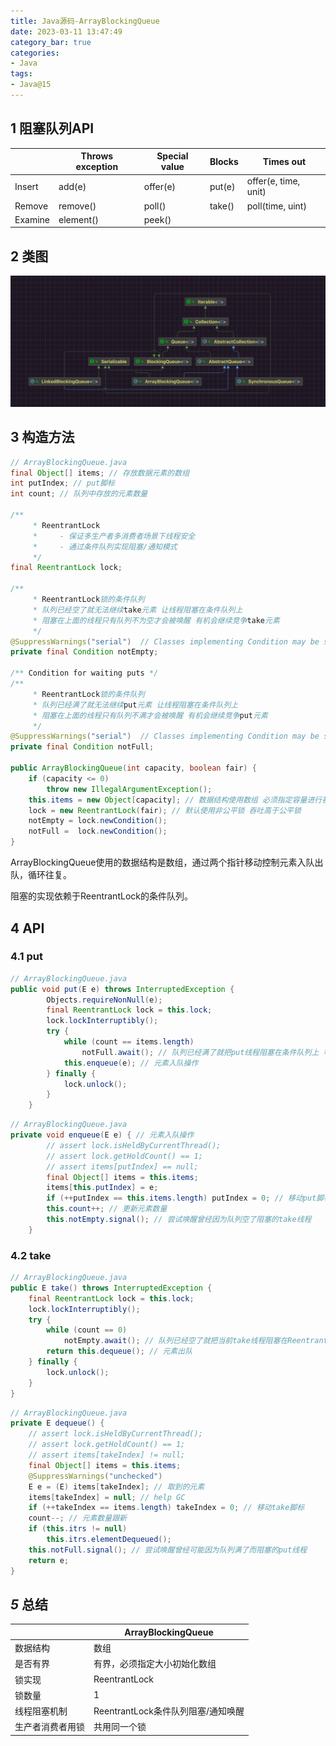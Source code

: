 ```yaml
---
title: Java源码-ArrayBlockingQueue
date: 2023-03-11 13:47:49
category_bar: true
categories:
- Java
tags:
- Java@15
---
```


## 1 阻塞队列API

|         | Throws exception | Special value | Blocks | Times out            |
| ------- | ---------------- | ------------- | ------ | -------------------- |
| Insert  | add(e)           | offer(e)      | put(e) | offer(e, time, unit) |
| Remove  | remove()         | poll()        | take() | poll(time, uint)     |
| Examine | element()        | peek()        |        |                      |

## 2 类图

![](Java源码-ArrayBlockingQueue/202211221522904.png)

## 3 构造方法

```java
// ArrayBlockingQueue.java
final Object[] items; // 存放数据元素的数组
int putIndex; // put脚标
int count; // 队列中存放的元素数量

/**
     * ReentrantLock
     *     - 保证多生产者多消费者场景下线程安全
     *     - 通过条件队列实现阻塞/通知模式
     */
final ReentrantLock lock;

/**
     * ReentrantLock锁的条件队列
     * 队列已经空了就无法继续take元素 让线程阻塞在条件队列上
     * 阻塞在上面的线程只有队列不为空才会被唤醒 有机会继续竞争take元素
     */
@SuppressWarnings("serial")  // Classes implementing Condition may be serializable.
private final Condition notEmpty;

/** Condition for waiting puts */
/**
     * ReentrantLock锁的条件队列
     * 队列已经满了就无法继续put元素 让线程阻塞在条件队列上
     * 阻塞在上面的线程只有队列不满才会被唤醒 有机会继续竞争put元素
     */
@SuppressWarnings("serial")  // Classes implementing Condition may be serializable.
private final Condition notFull;

public ArrayBlockingQueue(int capacity, boolean fair) {
    if (capacity <= 0)
        throw new IllegalArgumentException();
    this.items = new Object[capacity]; // 数据结构使用数组 必须指定容量进行初始化
    lock = new ReentrantLock(fair); // 默认使用非公平锁 吞吐高于公平锁
    notEmpty = lock.newCondition();
    notFull =  lock.newCondition();
}
```

ArrayBlockingQueue使用的数据结构是数组，通过两个指针移动控制元素入队出队，循环往复。

阻塞的实现依赖于ReentrantLock的条件队列。

## 4 API

### 4.1 put

```java
// ArrayBlockingQueue.java
public void put(E e) throws InterruptedException {
        Objects.requireNonNull(e);
        final ReentrantLock lock = this.lock;
        lock.lockInterruptibly();
        try {
            while (count == items.length)
                notFull.await(); // 队列已经满了就把put线程阻塞在条件队列上 等待有其他线程take走元素唤醒put线程
            this.enqueue(e); // 元素入队操作
        } finally {
            lock.unlock();
        }
    }
```



```java
// ArrayBlockingQueue.java
private void enqueue(E e) { // 元素入队操作
        // assert lock.isHeldByCurrentThread();
        // assert lock.getHoldCount() == 1;
        // assert items[putIndex] == null;
        final Object[] items = this.items;
        items[this.putIndex] = e;
        if (++putIndex == this.items.length) putIndex = 0; // 移动put脚标
        this.count++; // 更新元素数量
        this.notEmpty.signal(); // 尝试唤醒曾经因为队列空了阻塞的take线程
    }
```

### 4.2 take

```java
// ArrayBlockingQueue.java
public E take() throws InterruptedException {
    final ReentrantLock lock = this.lock;
    lock.lockInterruptibly();
    try {
        while (count == 0)
            notEmpty.await(); // 队列已经空了就把当前take线程阻塞在ReentrantLock的条件队列上 等待其他线程put元素后唤醒take线程
        return this.dequeue(); // 元素出队
    } finally {
        lock.unlock();
    }
}
```



```java
// ArrayBlockingQueue.java
private E dequeue() {
    // assert lock.isHeldByCurrentThread();
    // assert lock.getHoldCount() == 1;
    // assert items[takeIndex] != null;
    final Object[] items = this.items;
    @SuppressWarnings("unchecked")
    E e = (E) items[takeIndex]; // 取到的元素
    items[takeIndex] = null; // help GC
    if (++takeIndex == items.length) takeIndex = 0; // 移动take脚标
    count--; // 元素数量跟新
    if (this.itrs != null)
        this.itrs.elementDequeued();
    this.notFull.signal(); // 尝试唤醒曾经可能因为队列满了而阻塞的put线程
    return e;
}
```

## *5* 总结

|                  | ArrayBlockingQueue                 |
| ---------------- | ---------------------------------- |
| 数据结构         | 数组                               |
| 是否有界         | 有界，必须指定大小初始化数组       |
| 锁实现           | ReentrantLock                      |
| 锁数量           | 1                                  |
| 线程阻塞机制     | ReentrantLock条件队列阻塞/通知唤醒 |
| 生产者消费者用锁 | 共用同一个锁                       |

